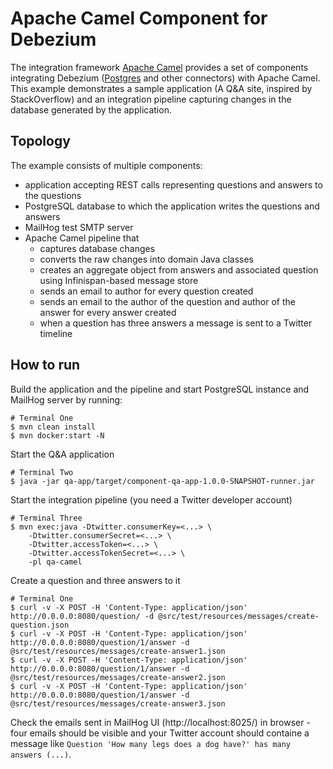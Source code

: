 # Apache Camel Component for Debezium

The integration framework [Apache Camel](https://camel.apache.org/) provides a set of components integrating Debezium ([Postgres](https://camel.apache.org/components/latest/debezium-postgres-component.html) and other connectors) with Apache Camel.
This example demonstrates a sample application (A Q&A site, inspired by StackOverflow) and an integration pipeline capturing changes in the database generated by the application.

## Topology

The example consists of multiple components:

* application accepting REST calls representing questions and answers to the questions
* PostgreSQL database to which the application writes the questions and answers
* MailHog test SMTP server
* Apache Camel pipeline that
  * captures database changes
  * converts the raw changes into domain Java classes
  * creates an aggregate object from answers and associated question using Infinispan-based message store
  * sends an email to author for every question created
  * sends an email to the author of the question and author of the answer for every answer created
  * when a question has three answers a message is sent to a Twitter timeline

## How to run

Build the application and the pipeline and start PostgreSQL instance and MailHog server by running:

```
# Terminal One
$ mvn clean install
$ mvn docker:start -N
```

Start the Q&A application
```
# Terminal Two
$ java -jar qa-app/target/component-qa-app-1.0.0-SNAPSHOT-runner.jar
```

Start the integration pipeline (you need a Twitter developer account)
```
# Terminal Three
$ mvn exec:java -Dtwitter.consumerKey=<...> \
    -Dtwitter.consumerSecret=<...> \
    -Dtwitter.accessToken=<...> \
    -Dtwitter.accessTokenSecret=<...> \
    -pl qa-camel
```

Create a question and three answers to it
```
# Terminal One
$ curl -v -X POST -H 'Content-Type: application/json' http://0.0.0.0:8080/question/ -d @src/test/resources/messages/create-question.json
$ curl -v -X POST -H 'Content-Type: application/json' http://0.0.0.0:8080/question/1/answer -d @src/test/resources/messages/create-answer1.json
$ curl -v -X POST -H 'Content-Type: application/json' http://0.0.0.0:8080/question/1/answer -d @src/test/resources/messages/create-answer2.json
$ curl -v -X POST -H 'Content-Type: application/json' http://0.0.0.0:8080/question/1/answer -d @src/test/resources/messages/create-answer3.json
```

Check the emails sent in MailHog UI (http://localhost:8025/) in browser - four emails should be visible and your Twitter account should containe a message like `Question 'How many legs does a dog have?' has many answers (...)`.

